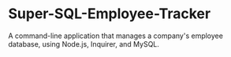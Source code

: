 # Super-SQL-Employee-Tracker
A command-line application that manages a company's employee database, using Node.js, Inquirer, and MySQL.
